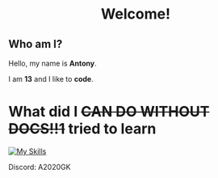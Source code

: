 <h1 align="center">Welcome!</h1>

## Who am I?

Hello, my name is **Antony**.

I am **13** and I like to **code**.

# What did I <s>CAN DO WITHOUT DOCS!!1</s> tried to learn

[![My Skills](https://skillicons.dev/icons?i=html,css,js,php,vscode,discord,webpack,ruby,python,c,cpp,github,git,arduino,markdown,linux)](https://skillicons.dev)

Discord: A2020GK
